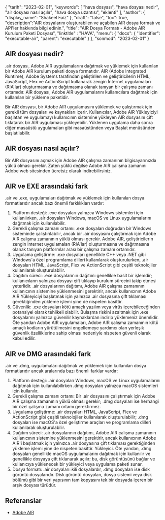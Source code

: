 {
"tarih": "2023-02-01",
  "keywords": [
"hava dosyası",
"hava dosyası nedir",
"air dosyası nasıl açılır",
"hava dosya uzantısı",
"eklenti"
],
  "author": {
"display_name": "Shakeel Faiz"
},
"draft": "false",
"toc": true,
  "description":"AIR dosyalarını oluşturabilen ve açabilen AIR dosya formatı ve API'ler hakkında bilgi edinin.",
"title": "AIR Dosya Formatı - Adobe AIR Kurulum Paketi Dosyası",
"linktitle" : "HAVA",
  "menu": {
    "docs": {
      "identifier": "executable-air",
      "parent": "executable"
}
},
"sonmod": "2023-02-01"
}

## AIR dosyası nedir?

.air dosyası, Adobe AIR uygulamalarını dağıtmak ve yüklemek için kullanılan bir Adobe AIR kurulum paketi dosya formatıdır. AIR (Adobe Integrated Runtime), Adobe Systems tarafından geliştirilen ve geliştiricilerin HTML, JavaScript, Flex ve ActionScript kullanarak zengin İnternet uygulamaları (RIA'lar) oluşturmasına ve dağıtmasına olanak tanıyan bir çalışma zamanı ortamıdır. AIR dosyası, Adobe AIR uygulamalarını kullanıcılara dağıtmak için kullanılan bir yükleme paketidir.

Bir AIR dosyası, bir Adobe AIR uygulamasını yüklemek ve çalıştırmak için gerekli tüm dosyaları ve kaynakları içerir. Kullanıcılar, Adobe AIR Yükleyiciyi başlatan ve uygulamayı kullanıcının sistemine yükleyen AIR dosyasını çift tıklatarak bir AIR uygulaması yükleyebilir. Yüklenen uygulama daha sonra diğer masaüstü uygulamaları gibi masaüstünden veya Başlat menüsünden başlatılabilir.

## AIR dosyası nasıl açılır?

Bir AIR dosyasını açmak için Adobe AIR çalışma zamanının bilgisayarınızda yüklü olması gerekir. Zaten yüklü değilse Adobe AIR çalışma zamanını Adobe web sitesinden ücretsiz olarak indirebilirsiniz.

## AIR ve EXE arasındaki fark

.air ve .exe, uygulamaları dağıtmak ve yüklemek için kullanılan dosya formatlarıdır ancak bazı önemli farklılıkları vardır:

1. Platform desteği: .exe dosyaları yalnızca Windows sistemleri için kullanılırken, .air dosyaları Windows, macOS ve Linux uygulamalarını dağıtmak için kullanılabilir.
2. Gerekli çalışma zamanı ortamı: .exe dosyaları doğrudan bir Windows sisteminde çalıştırılabilir, ancak bir .air dosyasını çalıştırmak için Adobe AIR çalışma zamanının yüklü olması gerekir. Adobe AIR, geliştiricilerin zengin İnternet uygulamaları (RIA'lar) oluşturmasına ve dağıtmasına olanak tanıyan platformlar arası bir çalışma zamanı ortamıdır.
3. Uygulama geliştirme: .exe dosyaları genellikle C++ veya .NET gibi Windows'a özel programlama dilleri kullanılarak oluşturulurken, .air dosyaları HTML, JavaScript, Flex ve ActionScript gibi çeşitli teknolojiler kullanılarak oluşturulabilir.
4. Dağıtım süreci: .exe dosyalarının dağıtımı genellikle basit bir işlemdir; kullanıcıların yalnızca dosyayı çift tıklayıp kurulum sürecini takip etmesi yeterlidir. .air dosyalarının dağıtımı, Adobe AIR çalışma zamanının kullanıcının sistemine yüklenmesini gerektirir, ancak kullanıcının Adobe AIR Yükleyiciyi başlatmak için yalnızca .air dosyasına çift tıklaması gerektiğinden yükleme işlemi yine de nispeten basittir.
5. Güvenlik: .exe dosyaları kötü amaçlı yazılım veya virüs içerebileceğinden potansiyel olarak tehlikeli olabilir. Bulaşma riskini azaltmak için .exe dosyalarını yalnızca güvenilir kaynaklardan indirip yüklemeniz önemlidir. Öte yandan Adobe AIR uygulamaları, Adobe AIR çalışma zamanının kötü amaçlı kodların yürütülmesini engellemeye yardımcı olan yerleşik güvenlik özelliklerine sahip olması nedeniyle nispeten güvenli olarak kabul edilir.

## AIR ve DMG arasındaki fark

.air ve .dmg, uygulamaları dağıtmak ve yüklemek için kullanılan dosya formatlarıdır ancak aralarında bazı önemli farklar vardır:

1. Platform desteği: .air dosyaları Windows, macOS ve Linux uygulamalarını dağıtmak için kullanılabilirken .dmg dosyaları yalnızca macOS sistemleri için kullanılır.
2. Gerekli çalışma zamanı ortamı: Bir .air dosyasını çalıştırmak için Adobe AIR çalışma zamanının yüklü olması gerekir; .dmg dosyaları ise herhangi bir özel çalışma zamanı ortamı gerektirmez.
3. Uygulama geliştirme: .air dosyaları HTML, JavaScript, Flex ve ActionScript gibi çeşitli teknolojiler kullanılarak oluşturulabilir; .dmg dosyaları ise macOS'a özel geliştirme araçları ve programlama dilleri kullanılarak oluşturulabilir.
4. Dağıtım süreci: .air dosyalarının dağıtımı, Adobe AIR çalışma zamanının kullanıcının sistemine yüklenmesini gerektirir, ancak kullanıcının Adobe AIR'i başlatmak için yalnızca .air dosyasına çift tıklaması gerektiğinden yükleme işlemi yine de nispeten basittir. Yükleyici. Öte yandan, .dmg dosyaları genellikle macOS uygulamalarını dağıtmak için kullanılır ve genellikle dosyaya çift tıklanarak açılır; bu, disk görüntüsünü bağlar ve kullanıcıya yüklenecek bir yükleyici veya uygulama paketi sunar.
5. Dosya formatı: .air dosyaları ikili dosyalardır, .dmg dosyaları ise disk görüntü dosyalarıdır. Disk görüntü dosyaları, dosya sistemi veya disk bölümü gibi bir veri yapısının tam kopyasını tek bir dosyada içeren bir arşiv dosyası türüdür.

## Referanslar
* [Adobe AIR](https://en.wikipedia.org/wiki/Adobe_AIR)

